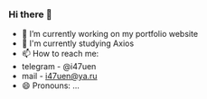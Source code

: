### Hi there 👋

- 🔭 I’m currently working on my portfolio website
- 🌱 I'm currently studying Axios
- 📫 How to reach me: 
- telegram - @i47uen
- mail - i47uen@ya.ru
- 😄 Pronouns: ...

